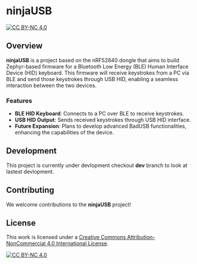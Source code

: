 
# ninjaUSB
[![CC BY-NC 4.0][cc-by-nc-shield]][cc-by-nc]

## Overview

**ninjaUSB** is a project based on the nRF52840 dongle that aims to build Zephyr-based firmware for a Bluetooth Low Energy (BLE) Human Interface Device (HID) keyboard. This firmware will receive keystrokes from a PC via BLE and send those keystrokes through USB HID, enabling a seamless interaction between the two devices.

### Features

- **BLE HID Keyboard**: Connects to a PC over BLE to receive keystrokes.
- **USB HID Output**: Sends received keystrokes through USB HID interface.
- **Future Expansion**: Plans to develop advanced BadUSB functionalities, enhancing the capabilities of the device.

## Development

This project is currently under devlopment checkout **dev** branch to look at lastest devlopment.

## Contributing

We welcome contributions to the **ninjaUSB** project!

## License

This work is licensed under a
[Creative Commons Attribution-NonCommercial 4.0 International License][cc-by-nc].

[![CC BY-NC 4.0][cc-by-nc-image]][cc-by-nc]

[cc-by-nc]: https://creativecommons.org/licenses/by-nc/4.0/
[cc-by-nc-image]: https://licensebuttons.net/l/by-nc/4.0/88x31.png
[cc-by-nc-shield]: https://img.shields.io/badge/License-CC%20BY--NC%204.0-lightgrey.svg
